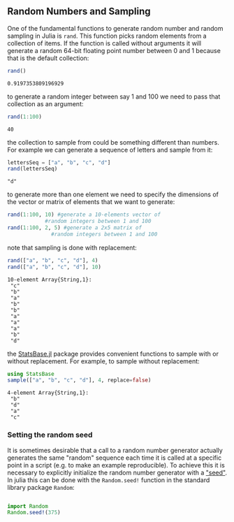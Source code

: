 ## Random Numbers and Sampling

One of the fundamental functions to generate random number and random sampling in Julia is `rand`. This function picks random elements from a collection of items. If the function is called without arguments it will generate a random 64-bit floating point number between 0 and 1 because that is the default collection:

````julia
rand()
````


````
0.9197353809196929
````





to generate a random integer between say 1 and 100 we need to pass that collection as an argument:

````julia
rand(1:100)
````


````
40
````





the collection to sample from could be something different than numbers. For example we can generate a sequence of letters and sample from it:

````julia
lettersSeq = ["a", "b", "c", "d"]
rand(lettersSeq)
````


````
"d"
````





to generate more than one element we need to specify the dimensions of the vector or matrix of elements that we want to generate:

````julia
rand(1:100, 10) #generate a 10-elements vector of
	        #random integers between 1 and 100
rand(1:100, 2, 5) #generate a 2x5 matrix of
	          #random integers between 1 and 100
````





note that sampling is done with replacement:
````julia
rand(["a", "b", "c", "d"], 4)
rand(["a", "b", "c", "d"], 10)
````


````
10-element Array{String,1}:
 "c"
 "b"
 "a"
 "b"
 "b"
 "a"
 "a"
 "a"
 "b"
 "d"
````





the [StatsBase.jl](https://github.com/JuliaStats/StatsBase.jl) package provides convenient functions to sample with or without replacement. For example, to sample without replacement:

````julia
using StatsBase
sample(["a", "b", "c", "d"], 4, replace=false)
````


````
4-element Array{String,1}:
 "b"
 "d"
 "a"
 "c"
````





	
### Setting the random seed

It is sometimes desirable that a call to a random number generator actually generates the same "random" sequence each time it is called at a specific point in a script (e.g. to make an example reproducible). To achieve this it is necessary to explicitly initialize the random number generator with a ["seed"](https://en.wikipedia.org/wiki/Random_seed). In julia this can be done with the `Random.seed!` function in the standard library package `Random`:
   
````julia

import Random
Random.seed!(375)
````

